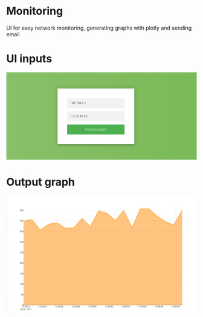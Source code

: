 # Monitoring
UI for easy network monitoring, generating graphs with plotly and sending email
# UI inputs
![Alt text](/UI.png?raw=true "This is the actual UI where the user inputs the IP address and the OID")
# Output graph
![Alt text](/graph.png?raw=true "This is the output graph generated from the collected data stream with SNMP")
